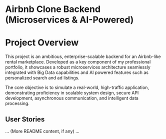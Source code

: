 # Airbnb Clone Backend (Microservices & AI-Powered)
# Project Overview

This project is an ambitious, enterprise-scalable backend for an Airbnb-like rental marketplace. Developed as a key component of my professional portfolio, it showcases a robust microservices architecture seamlessly integrated with Big Data capabilities and AI powered features such as personalized search and ad listings.

The core objective is to simulate a real-world, high-traffic application, demonstrating proficiency in scalable system design, secure API development, asynchronous communication, and intelligent data processing.

## User Stories

... (More README content, if any) ...